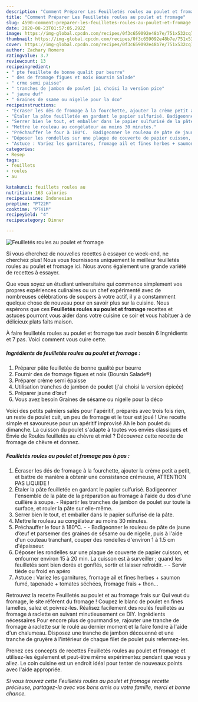 ```yaml
---
description: "Comment Préparer Les Feuilletés roules au poulet et fromage"
title: "Comment Préparer Les Feuilletés roules au poulet et fromage"
slug: 4590-comment-preparer-les-feuilletes-roules-au-poulet-et-fromage
date: 2020-08-23T01:57:05.292Z
image: https://img-global.cpcdn.com/recipes/0f3c659092e48b7e/751x532cq70/feuilletes-roules-au-poulet-et-fromage-photo-principale-de-la-recette.jpg
thumbnail: https://img-global.cpcdn.com/recipes/0f3c659092e48b7e/751x532cq70/feuilletes-roules-au-poulet-et-fromage-photo-principale-de-la-recette.jpg
cover: https://img-global.cpcdn.com/recipes/0f3c659092e48b7e/751x532cq70/feuilletes-roules-au-poulet-et-fromage-photo-principale-de-la-recette.jpg
author: Zachary Romero
ratingvalue: 3.7
reviewcount: 13
recipeingredient:
- " pte feuillete de bonne qualit pur beurre"
- " des de fromage figues et noix Boursin Salade"
- " crme semi paisse"
- " tranches de jambon de poulet jai choisi la version pice"
- " jaune duf"
- " Graines de ssame ou nigelle pour la dco"
recipeinstructions:
- "Écraser les dés de fromage à la fourchette, ajouter la crème petit a petit, et battre de manière à obtenir une consistance crémeuse, ATTENTION PAS LIQUIDE !"
- "Étaler la pâte feuilletée en gardant le papier sulfurisé. Badigeonner l&#39;ensemble de la pâte de la préparation au fromage à l&#39;aide du dos d&#39;une cuillère à soupe.  Répartir les tranches de jambon de poulet sur toute la surface, et rouler la pâte sur elle-même."
- "Serrer bien le tout, et emballer dans le papier sulfurisé de la pâte."
- "Mettre le rouleau au congélateur au moins 30 minutes."
- "Préchauffer le four à 180°C.  Badigeonner le rouleau de pâte de jaune d’œuf et parsemer des graines de sésame ou de nigelle, puis à l&#39;aide d&#39;un couteau tranchant, couper des rondelles d&#39;environ 1 à 1.5 cm d&#39;épaisseur."
- "Déposer les rondelles sur une plaque de couverte de papier cuisson, et enfourner environ 15 à 20 min. La cuisson est à surveiller ; quand les feuilletés sont bien dorés et gonflés, sortir et laisser refroidir.  Servir tiède ou froid en apéro"
- "Astuce : Variez les garnitures, fromage ail et fines herbes + saumon fumé, tapenade + tomates séchées, fromage frais + thon..."
categories:
- Resep
tags:
- feuillets
- roules
- au

katakunci: feuillets roules au 
nutrition: 163 calories
recipecuisine: Indonesian
preptime: "PT22M"
cooktime: "PT41M"
recipeyield: "4"
recipecategory: Dinner

---
```



![Feuilletés roules au poulet et fromage](https://img-global.cpcdn.com/recipes/0f3c659092e48b7e/751x532cq70/feuilletes-roules-au-poulet-et-fromage-photo-principale-de-la-recette.jpg)

Si vous cherchez de nouvelles recettes à essayer ce week-end, ne cherchez plus! Nous vous fournissons uniquement le meilleur feuilletés roules au poulet et fromage ici. Nous avons également une grande variété de recettes à essayer.

Que vous soyez un étudiant universitaire qui commence simplement vos propres expériences culinaires ou un chef expérimenté avec de nombreuses célébrations de soupers à votre actif, il y a constamment quelque chose de nouveau pour en savoir plus sur la cuisine. Nous espérons que ces <strong> Feuilletés roules au poulet et fromage </strong> recettes et astuces pourront vous aider dans votre cuisine ce soir et vous habituer à de délicieux plats faits maison.

<!--inarticleads1-->

À faire feuilletés roules au poulet et fromage tue avoir besoin 6 Ingrédients et 7 pas. Voici comment vous cuire cette.

##### Ingrédients de feuilletés roules au poulet et fromage :

1. Préparer  pâte feuilletée de bonne qualité pur beurre
1. Fournir  des de fromage figues et noix (Boursin Salade®)
1. Préparer  crème semi épaisse
1. Utilisation  tranches de jambon de poulet (j&#39;ai choisi la version épicée)
1. Préparer  jaune d’œuf
1. Vous avez besoin  Graines de sésame ou nigelle pour la déco


Voici des petits palmiers salés pour l&#39;apéritif, préparés avec trois fois rien, un reste de poulet cuit, un peu de fromage et le tour est joué ! Une recette simple et savoureuse pour un apéritif improvisé Ah le bon poulet du dimanche. La cuisson du poulet s&#39;adapte à toutes vos envies classiques et Envie de Roulés feuilletés au chèvre et miel ? Découvrez cette recette de fromage de chèvre et donnez. 

<!--inarticleads2-->

##### Feuilletés roules au poulet et fromage pas à pas :

1. Écraser les dés de fromage à la fourchette, ajouter la crème petit a petit, et battre de manière à obtenir une consistance crémeuse, ATTENTION PAS LIQUIDE !
1. Étaler la pâte feuilletée en gardant le papier sulfurisé. Badigeonner l&#39;ensemble de la pâte de la préparation au fromage à l&#39;aide du dos d&#39;une cuillère à soupe.  - Répartir les tranches de jambon de poulet sur toute la surface, et rouler la pâte sur elle-même.
1. Serrer bien le tout, et emballer dans le papier sulfurisé de la pâte.
1. Mettre le rouleau au congélateur au moins 30 minutes.
1. Préchauffer le four à 180°C. -  - Badigeonner le rouleau de pâte de jaune d’œuf et parsemer des graines de sésame ou de nigelle, puis à l&#39;aide d&#39;un couteau tranchant, couper des rondelles d&#39;environ 1 à 1.5 cm d&#39;épaisseur.
1. Déposer les rondelles sur une plaque de couverte de papier cuisson, et enfourner environ 15 à 20 min. La cuisson est à surveiller ; quand les feuilletés sont bien dorés et gonflés, sortir et laisser refroidir. -  - Servir tiède ou froid en apéro
1. Astuce : Variez les garnitures, fromage ail et fines herbes + saumon fumé, tapenade + tomates séchées, fromage frais + thon...


Retrouvez la recette Feuilletés au poulet et au fromage frais sur Qui veut du fromage, le site référent du fromage ! Coupez le blanc de poulet en fines lamelles, salez et poivrez-les. Réalisez facilement des roulés feuilletés au fromage à raclette en suivant minutieusement ce DIY. Ingrédients nécessaires Pour encore plus de gourmandise, rajouter une tranche de fromage à raclette sur le roulé au dernier moment et la faire fondre à l&#39;aide d&#39;un chalumeau. Disposez une tranche de jambon découenné et une tranche de gruyère à l&#39;intérieur de chaque filet de poulet puis refermez-les. 

<!--inarticleads1-->

<p>
Prenez ces concepts de recettes Feuilletés roules au poulet et fromage et utilisez-les également et peut-être même expérimentez pendant que vous y allez. Le coin cuisine est un endroit idéal pour tenter de nouveaux points avec l'aide appropriée.
</p>

<p>
<i>Si vous trouvez cette Feuilletés roules au poulet et fromage recette précieuse, partagez-la avec vos bons amis ou votre famille, merci et bonne chance.</i>
</p>
